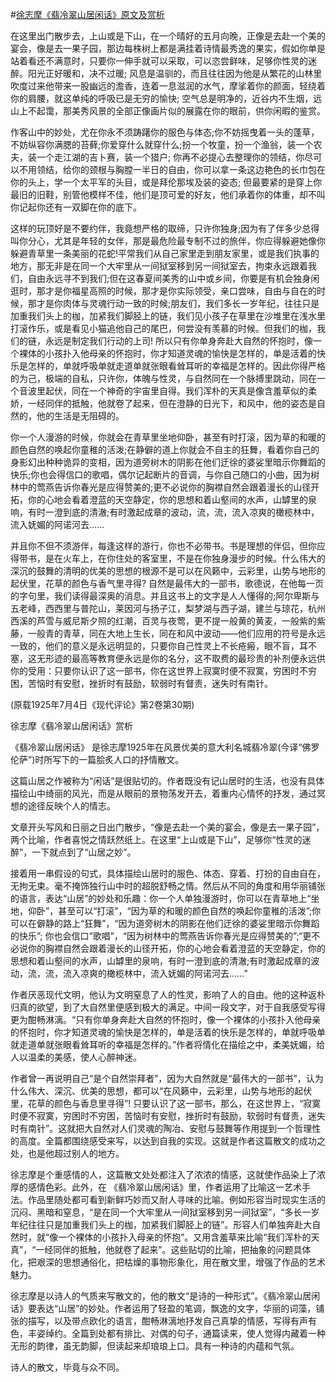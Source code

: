 #[徐志摩《翡冷翠山居闲话》原文及赏析](https://www.vrrw.net/wx/9140.html)

在这里出门散步去，上山或是下山，在一个晴好的五月向晚，正像是去赴一个美的宴会，像是去一果子园，那边每株树上都是满挂着诗情最秀逸的果实，假如你单是站着看还不满意时，只要你一伸手就可以采取，可以恣尝鲜味，足够你性灵的迷醉。阳光正好暖和，决不过暖; 风息是温驯的，而且往往因为他是从繁花的山林里吹度过来他带来一股幽远的澹香，连着一息滋润的水气，摩挲着你的颜面，轻绕着你的肩腰，就这单纯的呼吸已是无穷的愉快; 空气总是明净的，近谷内不生烟，远山上不起霭，那美秀风景的全部正像画片似的展露在你的眼前，供你闲暇的鉴赏。

作客山中的妙处，尤在你永不须踌躇你的服色与体态;你不妨摇曳着一头的蓬草，不妨纵容你满腮的苔藓;你爱穿什么就穿什么;扮一个牧童，扮一个渔翁，装一个农夫，装一个走江湖的吉卜赛，装一个猎户; 你再不必提心去整理你的领结，你尽可以不用领结，给你的颈根与胸膛一半日的自由，你可以拿一条这边艳色的长巾包在你的头上，学一个太平军的头目，或是拜伦那埃及装的姿态; 但最要紧的是穿上你最旧的旧鞋，别管他模样不佳，他们是顶可爱的好友，他们承着你的体重，却不叫你记起你还有一双脚在你的底下。



这样的玩顶好是不要约伴，我竟想严格的取缔，只许你独身;因为有了伴多少总得叫你分心，尤其是年轻的女伴，那是最危险最专制不过的旅伴，你应得躲避她像你躲避青草里一条美丽的花蛇!平常我们从自己家里走到朋友家里，或是我们执事的地方，那无非是在同一个大牢里从一间狱室移到另一间狱室去，拘束永远跟着我们，自由永远寻不到我们;但在这春夏间美秀的山中或乡间，你要是有机会独身闲逛时，那才是你福星高照的时候，那才是你实际领受，亲口尝味，自由与自在的时候，那才是你肉体与灵魂行动一致的时候;朋友们，我们多长一岁年纪，往往只是加重我们头上的枷，加紧我们脚胫上的链，我们见小孩子在草里在沙堆里在浅水里打滚作乐，或是看见小猫追他自己的尾巴，何尝没有羡慕的时候。但我们的枷，我们的链，永远是制定我们行动的上司! 所以只有你单身奔赴大自然的怀抱时，像一个裸体的小孩扑入他母亲的怀抱时，你才知道灵魂的愉快是怎样的，单是活着的快乐是怎样的，单就呼吸单就走道单就张眼看耸耳听的幸福是怎样的。因此你得严格的为己，极端的自私，只许你，体魄与性灵，与自然同在一个脉搏里跳动，同在一个音波里起伏，同在一个神奇的宇宙里自得。我们浑朴的天真是像含羞草似的柔娇，一经同伴的抵触，他就卷了起来，但在澄静的日光下，和风中，他的姿态是自然的，他的生活是无阻碍的。

你一个人漫游的时候，你就会在青草里坐地仰卧，甚至有时打滚，因为草的和暖的颜色自然的唤起你童稚的活泼;在静僻的道上你就会不自主的狂舞，看着你自己的身影幻出种种诡异的变相，因为道旁树木的阴影在他们迂徐的婆娑里暗示你舞蹈的快乐;你也会得信口的歌唱，偶尔记起断片的音调，与你自己随口的小曲，因为树林中的莺燕告诉你春光是应得赞美的;更不必说你的胸襟自然会跟着漫长的山径开拓，你的心地会看着澄蓝的天空静定，你的思想和着山壑间的水声，山罅里的泉响，有时一澄到底的清澈;有时激起成章的波动，流，流，流入凉爽的橄榄林中，流入妩媚的阿诺河去……

并且你不但不须游伴，每逢这样的游行，你也不必带书。书是理想的伴侣，但你应得带书，是在火车上，在你住处的客室里，不是在你独身漫步的时候。什么伟大的深沉的鼓舞的清明的优美的思想的根源不是可以在风籁中，云彩里，山势与地形的起伏里，花草的颜色与香气里寻得? 自然是最伟大的一部书，歌德说，在他每一页的字句里，我们读得最深奥的消息。并且这书上的文字是人人懂得的;阿尔卑斯与五老峰，西西里与普陀山，莱因河与扬子江，梨梦湖与西子湖，建兰与琼花，杭州西溪的芦雪与威尼斯夕照的红潮，百灵与夜莺，更不提一般黄的黄麦，一般紫的紫藤，一般青的青草，同在大地上生长，同在和风中波动——他们应用的符号是永远一致的，他们的意义是永远明显的，只要你自己性灵上不长疮瘢，眼不盲，耳不塞，这无形迹的最高等教育便永远是你的名分，这不取费的最珍贵的补剂便永远供你的受用：只要你认识了这一部书，你在这世界上寂寞时便不寂寞，穷困时不穷困，苦恼时有安慰，挫折时有鼓励，软弱时有督责，迷失时有南针。

(原载1925年7月4日《现代评论》第2卷第30期)

徐志摩《翡冷翠山居闲话》赏析

《翡冷翠山居闲话》 是徐志摩1925年在风景优美的意大利名城翡冷翠(今译“佛罗伦萨”)时所写下的一篇脍炙人口的抒情散文。

这篇山居之作被称为“闲话”是很贴切的。作者既没有记山居时的生活，也没有具体描绘山中绮丽的风光，而是从眼前的景物荡发开去，着重内心情怀的抒发，通过冥想的途径反映个人的情志。

文章开头写风和日丽之日出门散步，“像是去赴一个美的宴会，像是去一果子园”，两个比喻，作者喜悦之情跃然纸上。在这里“上山或是下山”，足够你“性灵的迷醉”，一下就点到了“山居之妙”。

接着用一串假设的句式，具体描绘山居时的服色、体态、穿着、打扮的自由自在，无拘无束。毫不掩饰独行山中时的超脱舒畅之情。然后从不同的角度和用华丽铺张的语言，表达“山居”的妙处和乐趣：你一个人单独漫游时，你可以在青草地上“坐地，仰卧”，甚至可以“打滚”，“因为草的和暖的颜色自然的唤起你童稚的活泼”;你可以在僻静的路上“狂舞”，“因为道旁树木的阴影在他们迂徐的婆娑里暗示你舞蹈的快乐”; 你也会信口“歌唱”，“因为树林中的莺燕告诉你春光是应得赞美的”;“更不必说你的胸襟自然会跟着漫长的山径开拓，你的心地会看着澄蓝的天空静定，你的思想和着山壑间的水声，山罅里的泉响，有时一澄到底的清澈;有时激起成章的波动，流，流，流入凉爽的橄榄林中，流入妩媚的阿诺河去……”

作者厌恶现代文明，他认为文明窒息了人的性灵，影响了人的自由。他的这种返朴归真的欲望，到了大自然里便感到极大的满足。中间一段文字，对于自我感受写得更为酣畅淋漓。“只有你单身奔赴大自然的怀抱时，像一个裸体的小孩扑入他母亲的怀抱时，你才知道灵魂的愉快是怎样的，单是活着的快乐是怎样的，单就呼吸单就走道单就张眼看耸耳听的幸福是怎样的。”作者将情化在描绘之中，柔美妩媚，给人以温柔的美感，使人心醉神迷。

作者曾一再说明自己“是个自然崇拜者”，因为大自然就是“最伟大的一部书”，认为什么伟大、深沉、优美的思想，都可以“在风籁中，云彩里，山势与地形的起伏里，花草的颜色与香息里寻得”! 只要认识了这一部书，那么，在这世界上，“寂寞时便不寂寞，穷困时不穷困，苦恼时有安慰，挫折时有鼓励，软弱时有督责，迷失时有南针”。这就把大自然对人们灵魂的陶冶、安慰与鼓舞等作用提到一个哲理性的高度。全篇都围绕感受来写，以达到自我的实现。这就是作者这篇散文的成功之处，也是他超过别人的地方。

徐志摩是个重感情的人，这篇散文处处都注入了浓浓的情感，这就使作品染上了浓厚的感情色彩。此外，在 《翡冷翠山居闲话》里，作者运用了比喻这一艺术手法。作品里随处都可看到新鲜巧妙而又耐人寻味的比喻。例如形容当时现实生活的沉闷、黑暗和窒息，“是在同一个大牢里从一间狱室移到另一间狱室”，“多长一岁年纪往往只是加重我们头上的枷，加紧我们脚胫上的链”。形容人们单独奔赴大自然时，就“像一个裸体的小孩扑入母亲的怀抱”。又用含羞草来比喻“我们浑朴的天真”，“一经同伴的抵触，他就卷了起来”。这些贴切的比喻，把抽象的问题具体化，把艰深的思想通俗化，把枯燥的事物形象化，用在散文里，增强了作品的艺术魅力。

徐志摩是以诗人的气质来写散文的，他的散文“是诗的一种形式”。《翡冷翠山居闲话》要表达“山居”的妙处。作者运用了轻盈的笔调，飘逸的文字，华丽的词藻，铺张的描写，以及带点欧化的语言，酣畅淋漓地抒发自己真挚的情感，写得有声有色，丰姿绰约。全篇到处都有排比、对偶的句子，通篇读来，使人觉得内藏着一种无形的韵律，虽无韵脚，但读起来却琅琅上口。具有一种诗的内蕴和气氛。

诗人的散文，毕竟与众不同。

